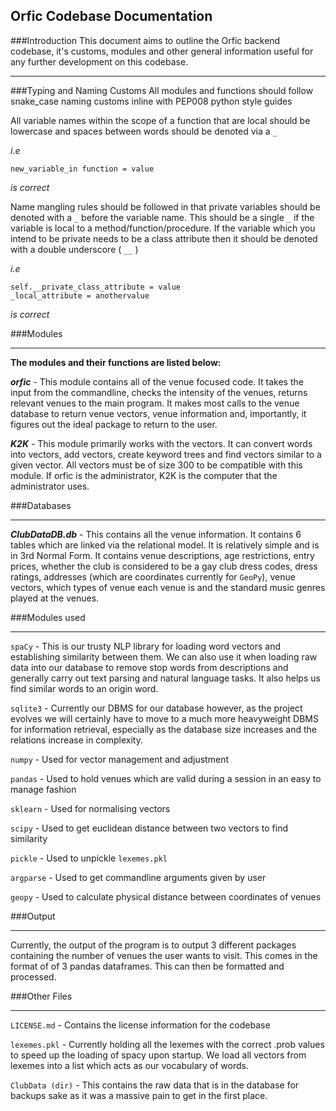 Orfic Codebase Documentation
---
###Introduction
This document aims to outline the Orfic backend codebase, it's customs, 
modules and other general information useful for any further development on this 
codebase. 
___
###Typing and Naming Customs
All modules and functions should follow snake_case naming customs inline with 
PEP008 python style guides

All variable names within the scope of a function that are local should be lowercase
and spaces between words should be denoted via a `_` 

_i.e_

`new_variable_in function = value`

_is correct_

Name mangling rules should be followed in that private variables should be
denoted with a `_` before the variable name. This should be a single `_`
if the variable is local to a method/function/procedure. If the variable which
you intend to be private needs to be a class attribute then it should be
denoted with a double underscore ( `__` )

_i.e_

    self.__private_class_attribute = value
    _local_attribute = anothervalue

_is correct_

###Modules
____

**The modules and their functions are listed below:**

_**orfic**_ - This module contains all of the venue focused code. It takes
the input from the commandline, checks the intensity of the venues, returns
relevant venues to the main program. It makes most calls to the venue database 
to return venue vectors, venue information and, importantly, it figures out the 
ideal package to return to the user.

_**K2K**_ - This module primarily works with the vectors. It can convert words
into vectors, add vectors, create keyword trees and find vectors similar to a 
given vector. All vectors must be of size 300 to be compatible with this module.
If orfic is the administrator, K2K is the computer that the administrator uses.

###Databases
___
_**ClubDataDB.db**_ - This contains all the venue information. It contains 6 tables
which are linked via the relational model. It is relatively simple and is in 3rd Normal
Form. It contains venue descriptions, age restrictions, entry prices, whether the club 
is considered to be a gay club dress codes, dress ratings, addresses 
(which are coordinates currently for `GeoPy`), venue vectors, which types of venue each 
venue is and the standard music genres played at the venues.

###Modules used
___
`spaCy` - This is our trusty NLP library for loading word vectors and establishing similarity
between them. We can also use it when loading raw data into our database to remove stop words 
from descriptions and generally carry out text parsing and natural language tasks. It also helps
us find similar words to an origin word.

`sqlite3` - Currently our DBMS for our database however, as the project evolves we will certainly 
have to move to a much more heavyweight DBMS for information retrieval, especially as the database
size increases and the relations increase in complexity. 

`numpy` - Used for vector management and adjustment

`pandas` - Used to hold venues which are valid during a session in an easy to manage fashion

`sklearn` - Used for normalising vectors

`scipy` - Used to get euclidean distance between two vectors to find similarity

`pickle` - Used to unpickle `lexemes.pkl`

`argparse` - Used to get commandline arguments given by user

`geopy` - Used to calculate physical distance between coordinates of venues

###Output
___
Currently, the output of the program is to output 3 different packages containing the number of venues 
the user wants to visit. This comes in the format of of 3 pandas dataframes. This can then be formatted 
and processed.

###Other Files
___
`LICENSE.md` - Contains the license information for the codebase

`lexemes.pkl` - Currently holding all the lexemes with the correct .prob values to speed up
the loading of spacy upon startup. We load all vectors from lexemes into a list which acts as 
our vocabulary of words.

`ClubData (dir)` - This contains the raw data that is in the database for backups sake as it was
a massive pain to get in the first place.